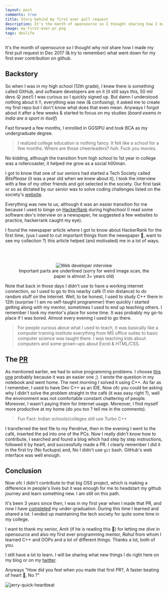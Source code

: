 ```yaml
---
layout: post
comments: true
title: Story behind my first ever pull request
description: It's the month of opensource so I thought sharing how I made my first pull request in 2017 (& try to remember) what went down for my first ever contribution on github
image: my-first-ever-pr.png
tags: devlife
---
```




It's the month of opensource so I thought why not share how I made my first pull request in Dec 2017 (& try to remember) what went down for my first ever contribution on github.

## Backstory

So when I was in my high school (12th grade), I knew there is something called GitHub, and software developers are on it (it still says this, 50 mil devs 😮 jeez!) I was curious so I quickly signed up.
But damn I understood nothing about it !!, everything was new (& confusing), it asked me to create my first repo but I don't know what does that even mean.
Anyways I forgot about it after a few weeks & started to focus on my studies (_board exams in India are a sport in itself_)

Fast forward a few months, I enrolled in GGSIPU and took BCA as my undergraduate degree.

> I realized college education is nothing fancy. It felt like a school for a few months. Where are those cheerleaders? huh. Fuck you movies.

No kidding, although the transition from high school to 1st year in college was a rollercoaster, it helped me grow as a social h00man.

I got to know that one of our seniors had started a Tech Society called _BitsPlease_ (it was a year old when we knew about it),
I took the interview with a few of my other friends and got selected in the society. Our first task or so as dictated by our senior was to solve coding challenges listed on the society's [website](https://bitsplease.pythonanywhere.com).

Everything was new to us, although it was an easier transition for me because I used to binge on [HackerRank](https://www.hackerrank.com/bhupeshv) during highschool (I read some software dev's interview on a newspaper, he suggested a few websites to practice, hackerrank caught my eye).

I found the newspaper article where I got to know about HackerRank for the first time, (yus I used to cut important things from the newspaper 👀, want to see my collection ?) this article helped (and motivated) me in a lot of ways.

<!-- ![newspaper-article](https://drive.usercontent.google.com/download?id=1hwC_4SzghloDYfLCaZCVvuMloJ4YWF3s&export=view) -->
<br/><br>

<center>
<figure>
	<img alt="Web developer interview" src="https://i.imgur.com/glty9xb.jpeg">
	<figcaption>Important parts are underlined (sorry for weird image scan, the paper is almost 3+ years old)</figcaption>
</figure>
</center>

Note that back in those days I didn't use to have a working internet connection, so I used to go to this nearby café (1 min distance) to do random stuff on the Internet. Well, to be honest, I used to study C++ there in 12th (surprise ! I am no self-taught programmer) then quickly I started getting along with my mentor, sometimes I used to end up teaching others. I remember I took my mentor's place for some time. It was probably my go-to place if I was bored. Almost every evening I used to go there.

> For people curious about what I used to teach, it was basically like a computer training institute everything from MS office suites to basic computer science was taught there. I was teaching kids about computers and some grown-ups about Excel & HTML/CSS.


## The [PR](https://github.com/BitsPleaseMSI/BitsPlease-solutions/pull/6)

As mentioned earlier, we had to solve programming problems. I choose [this one](https://bitsplease.pythonanywhere.com/problem/18) probably because it was an easier one ;).
I wrote the question in my notebook and went home. The next morning I solved it using C++. As far as I remember, I used to have Dev C++ as an IDE.
Now ofc you could be asking why I didn't solve the problem straight in the café (it was easy right ?), well the environment was not comfortable constant chattering of people. Moreover, I wasn't paying them for Internet usage.
Moreover, I find myself more productive at my home (do you too ? tell me in the comments).

> Fun Fact: Indian schools/colleges still use Turbo C++

I transferred the text file to my Pendrive, then in the evening I went to the café, inserted the pd into one of the PCs. Now I really didn't know how to contribute, I searched and found a blog which had step by step instructions, followed it by heart, and successfully made a PR.
I clearly remember I did it in the first try (No fuckups) and, No I didn't use `git` bash. GitHub's web interface was well enough.


## Conclusion

Now ofc I didn't contribute to that big OSS project, which is making a difference in people's lives but it was enough for me to headstart my github journey and learn something new. I am still on this path.

It's been 3 years since then, I was in my first year when I made that PR, and now I have [completed](https://bhupesh-v.github.io/college-is-over/) my under-graduation. During this time I learned and shared a lot. I ended up maintaining the tech society for quite some time in my college.

I want to thank my senior, Amit (if he is reading this 👀) for letting me dive in opensource and also my first ever programming mentor, _Rahul_ from whom I learned C++ and OOPs and a lot of different things.
Thanks a lot, both of you.

I still have a lot to learn. I will be sharing what new things I do right here on my blog or on my [twitter](https://twitter.com/bhupeshimself).

Anyways "How did you feel when you made that first PR?, A faster beating of heart 💓, No ?"

![jerry-quick-heartbeat](https://media1.tenor.com/images/75092f912fdab0e8e83cac21d6e9439c/tenor.gif?itemid=7839058)
